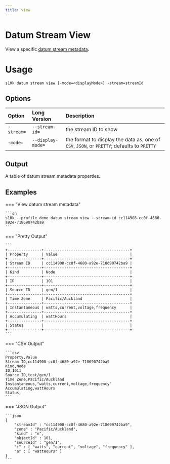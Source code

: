 ```yaml
---
title: view
---
```

# Datum Stream View

View a specific [datum stream metadata][datum-stream-meta].

# Usage

```
s10k datum stream view [-mode=<displayMode>] -stream=streamId
```

## Options

<div markdown="1" class="options-explicit-col-widths">

| Option | Long Version | Description |
|:-------|:-------------|:------------|
| `-stream=` | `--stream-id=` | the stream ID to show |
| `-mode=` | `--display-mode=` | the format to display the data as, one of `CSV`, `JSON`, or `PRETTY`; defaults to `PRETTY` |

</div>

## Output

A table of datum stream metadata properties.

## Examples

=== "View datum stream metadata"

	```sh
	s10k --profile demo datum stream view --stream-id cc114908-cc0f-4680-a92e-718690742ba9
	```

=== "Pretty Output"

	```
	+---------------+--------------------------------------+
	| Property      | Value                                |
	+---------------+--------------------------------------+
	| Stream ID     | cc114908-cc0f-4680-a92e-718690742ba9 |
	+---------------+--------------------------------------+
	| Kind          | Node                                 |
	+---------------+--------------------------------------+
	| ID            | 101                                  |
	+---------------+--------------------------------------+
	| Source ID     | gen/1                                |
	+---------------+--------------------------------------+
	| Time Zone     | Pacific/Auckland                     |
	+---------------+--------------------------------------+
	| Instantaneous | watts,current,voltage,frequency      |
	+---------------+--------------------------------------+
	| Accumulating  | wattHours                            |
	+---------------+--------------------------------------+
	| Status        |                                      |
	+---------------+--------------------------------------+
	```

=== "CSV Output"

	```csv
	Property,Value
	Stream ID,cc114908-cc0f-4680-a92e-718690742ba9
	Kind,Node
	ID,1011
	Source ID,test/gen/1
	Time Zone,Pacific/Auckland
	Instantaneous,"watts,current,voltage,frequency"
	Accumulating,wattHours
	Status,
	```

=== "JSON Output"

	```json
	{
		"streamId" : "cc114908-cc0f-4680-a92e-718690742ba9",
		"zone" : "Pacific/Auckland",
		"kind" : "n",
		"objectId" : 101,
		"sourceId" : "gen/1",
		"i" : [ "watts", "current", "voltage", "frequency" ],
		"a" : [ "wattHours" ]
	}
	```

[datum-stream-meta]: https://github.com/SolarNetwork/solarnetwork/wiki/SolarNet-API-global-objects#datum-stream-metadata
